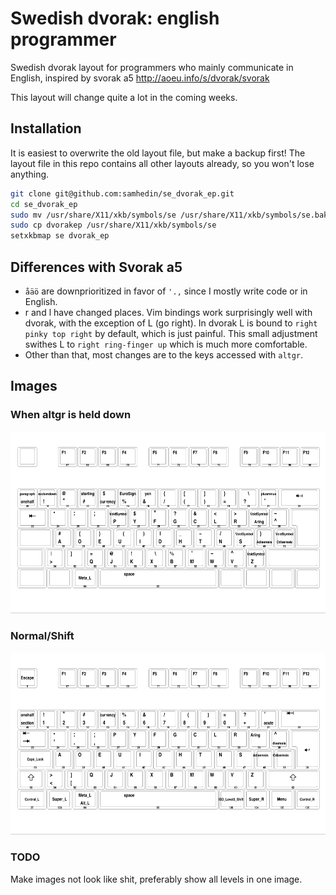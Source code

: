 # Swedish dvorak: english programmer
Swedish dvorak layout for programmers who mainly communicate in English, inspired by svorak a5 http://aoeu.info/s/dvorak/svorak

This layout will change quite a lot in the coming weeks.
## Installation
It is easiest to overwrite the old layout file, but make a backup first! The layout file in this repo contains all other layouts already, so you won't lose anything.
``` bash
git clone git@github.com:samhedin/se_dvorak_ep.git
cd se_dvorak_ep
sudo mv /usr/share/X11/xkb/symbols/se /usr/share/X11/xkb/symbols/se.bak
sudo cp dvorakep /usr/share/X11/xkb/symbols/se
setxkbmap se dvorak_ep
```

## Differences with Svorak a5
- `åäö` are downprioritized in favor of `'.,` since I mostly write code or in English.
- r and l have changed places. Vim bindings work surprisingly well with dvorak, with the exception of L (go right). In dvorak L is bound to `right pinky top right` by default, which is just painful. This small adjustment swithes L to `right ring-finger up` which is much more comfortable.
- Other than that, most changes are to the keys accessed with `altgr`.
## Images
### When altgr is held down
![Layout l2](layout2.png "l2 layout")

### Normal/Shift
![Layout l1](layout1.png "l1 layout")

### TODO
Make images not look like shit, preferably show all levels in one image.
